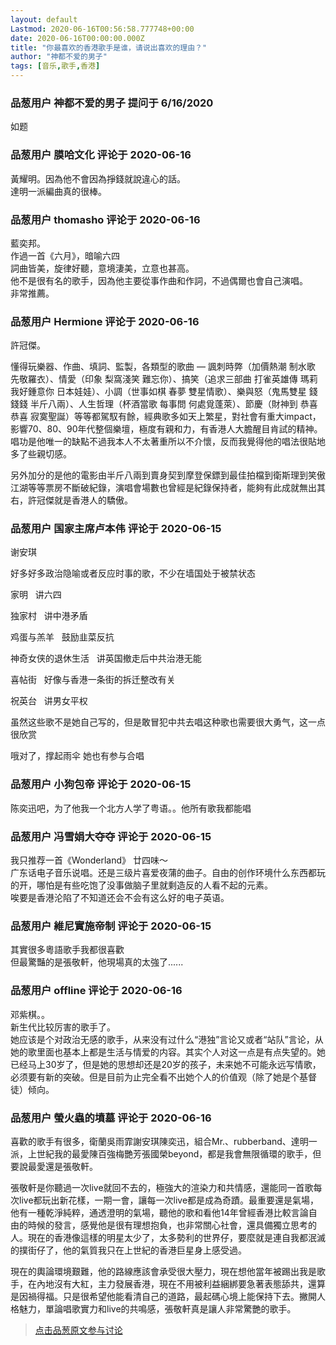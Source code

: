 ```yaml
---
layout: default
Lastmod: 2020-06-16T00:56:58.777748+00:00
date: 2020-06-16T00:00:00.000Z
title: "你最喜欢的香港歌手是谁，请说出喜欢的理由？"
author: "神都不爱的男子"
tags: [音乐,歌手,香港]
---
```



### 品葱用户 **神都不爱的男子** 提问于 6/16/2020
    
如题
    
                

### 品葱用户 **膜哈文化** 评论于 2020-06-16
        
黃耀明。因為他不會因為掙錢就說違心的話。  
達明一派編曲真的很棒。
        
                

### 品葱用户 **thomasho** 评论于 2020-06-16
        
藍奕邦。  
作過一首《六月》，暗喻六四  
詞曲皆美，旋律好聽，意境淒美，立意也甚高。  
他不是很有名的歌手，因為他主要從事作曲和作詞，不過偶爾也會自己演唱。  
非常推薦。
        
                

### 品葱用户 **Hermione** 评论于 2020-06-16
        
許冠傑。  
  
懂得玩樂器、作曲、填詞、監製，各類型的歌曲 — 諷刺時弊（加價熱潮 制水歌 先敬羅衣）、情愛（印象 梨窩淺笑 難忘你）、搞笑（追求三部曲 打雀英雄傳 瑪莉我好鍾意你 日本娃娃）、小調（世事如棋 春夢 雙星情歌）、樂與怒（鬼馬雙星 錢錢錢 半斤八兩）、人生哲理（杯酒當歌 每事問 何處覓蓬萊）、節慶（財神到 恭喜恭喜 寂寞聖誕）等等都駕馭有餘，經典歌多如天上繁星，對社會有重大impact，影響70、80、90年代整個樂壇，極度有親和力，有香港人大膽醒目肯試的精神。唱功是他唯一的缺點不過我本人不太著重所以不介懷，反而我覺得他的唱法很貼地多了些親切感。  
  
另外加分的是他的電影由半斤八兩到賣身契到摩登保鏢到最佳拍檔到衛斯理到笑傲江湖等等票房不斷破紀錄，演唱會場數也曾經是紀錄保持者，能夠有此成就無出其右，許冠傑就是香港人的驕傲。
        
                

### 品葱用户 **国家主席卢本伟** 评论于 2020-06-15
        
谢安琪  
  
好多好多政治隐喻或者反应时事的歌，不少在墙国处于被禁状态  
  
家明   讲六四  
  
独家村   讲中港矛盾  
  
鸡蛋与羔羊   鼓励韭菜反抗  
  
神奇女侠的退休生活   讲英国撤走后中共治港无能  
  
喜帖街   好像与香港一条街的拆迁整改有关  
  
祝英台   讲男女平权  
  
虽然这些歌不是她自己写的，但是敢冒犯中共去唱这种歌也需要很大勇气，这一点很欣赏  
  
哦对了，撑起雨伞 她也有参与合唱
        
                

### 品葱用户 **小狗包帝** 评论于 2020-06-15
        
陈奕迅吧，为了他我一个北方人学了粤语。。他所有歌我都能唱
        
                

### 品葱用户 **冯雪娟大夺夺** 评论于 2020-06-15
        
我只推荐一首《Wonderland》 廿四味～  
广东话电子音乐说唱。还是三级片喜爱夜蒲的曲子。自由的创作环境什么东西都玩的开，哪怕是有些吃饱了没事做脑子里就剩造反的人看不起的元素。  
唉要是香港沦陷了不知道还会不会有这么好的电子英语。
        
                

### 品葱用户 **維尼實施帝制** 评论于 2020-06-15
        
其實很多粵語歌手我都很喜歡  
但最驚豔的是張敬軒，他現場真的太強了......
        
                

### 品葱用户 **offline** 评论于 2020-06-16
        
邓紫棋。。  
新生代比较厉害的歌手了。  
她应该是个对政治无感的歌手，从来没有过什么“港独”言论又或者“站队”言论，从她的歌里面也基本上都是生活与情爱的内容。其实个人对这一点是有点失望的。她已经马上30岁了，但是她的思想却还是20岁的孩子，未来她不可能永远写情歌，必须要有新的突破。但是目前为止完全看不出她个人的价值观（除了她是个基督徒）倾向。
        
                

### 品葱用户 **螢火蟲的墳墓** 评论于 2020-06-16
        
喜歡的歌手有很多，衛蘭吳雨霏謝安琪陳奕迅，組合Mr.、rubberband、達明一派，上世紀我的最愛陳百強梅艷芳張國榮beyond，都是我會無限循環的歌手，但要說最愛還是張敬軒。  
  
張敬軒是你聽過一次live就回不去的，極強大的渲染力和共情感，還能同一首歌每次live都玩出新花樣，一期一會，讓每一次live都是成為奇蹟。最重要還是氣場，他有一種乾淨純粹，通透澄明的氣場，聽他的歌和看他14年曾經香港比較言論自由的時候的發言，感覺他是很有理想抱負，也非常關心社會，還具備獨立思考的人。現在的香港像這樣的明星太少了，太多勢利的世界仔，要麼就是連自我都泯滅的撲街仔了，他的氣質我只在上世紀的香港巨星身上感受過。  
  
現在的輿論環境艱難，他的路線應該會承受很大壓力，現在想他當年被踢出我是歌手，在內地沒有大紅，主力發展香港，現在不用被利益綑綁要急著表態舔共，還算是因禍得福。只是很希望他能看清自己的道路，最起碼心境上能保持下去。撇開人格魅力，單論唱歌實力和live的共鳴感，張敬軒真是讓人非常驚艷的歌手。
        
                





> [点击品葱原文参与讨论](https://pincong.rocks/question/27312)


